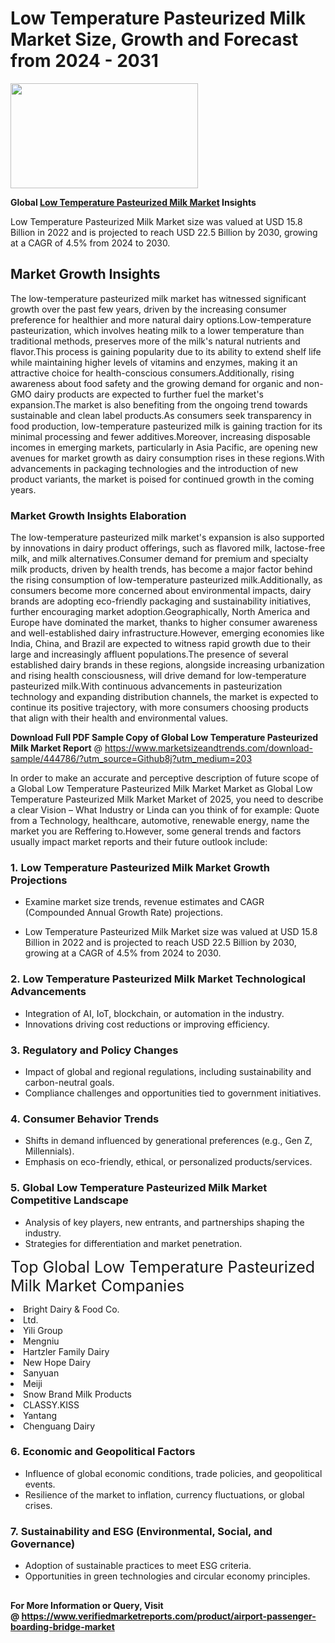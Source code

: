 <H1>Low Temperature Pasteurized Milk Market Size, Growth and Forecast from 2024 - 2031</H1><img class="aligncenter size-medium wp-image-584254" src="https://thirdeyenews.in/wp-content/uploads/2024/09/Global-Market-Research-300x168.jpeg" alt="" width="300" height="168" /><p><strong>Global&nbsp;<a href="https://www.marketsizeandtrends.com/download-sample/444786/?utm_source=Github8j?utm_medium=203">Low Temperature Pasteurized Milk Market</a> Insights</strong></p><p>Low Temperature Pasteurized Milk Market size was valued at USD 15.8 Billion in 2022 and is projected to reach USD 22.5 Billion by 2030, growing at a CAGR of 4.5% from 2024 to 2030.</p><p><h2>Market Growth Insights</h2> The low-temperature pasteurized milk market has witnessed significant growth over the past few years, driven by the increasing consumer preference for healthier and more natural dairy options.Low-temperature pasteurization, which involves heating milk to a lower temperature than traditional methods, preserves more of the milk's natural nutrients and flavor.This process is gaining popularity due to its ability to extend shelf life while maintaining higher levels of vitamins and enzymes, making it an attractive choice for health-conscious consumers.Additionally, rising awareness about food safety and the growing demand for organic and non-GMO dairy products are expected to further fuel the market's expansion.The market is also benefiting from the ongoing trend towards sustainable and clean label products.As consumers seek transparency in food production, low-temperature pasteurized milk is gaining traction for its minimal processing and fewer additives.Moreover, increasing disposable incomes in emerging markets, particularly in Asia Pacific, are opening new avenues for market growth as dairy consumption rises in these regions.With advancements in packaging technologies and the introduction of new product variants, the market is poised for continued growth in the coming years.<h3>Market Growth Insights Elaboration</h3> The low-temperature pasteurized milk market's expansion is also supported by innovations in dairy product offerings, such as flavored milk, lactose-free milk, and milk alternatives.Consumer demand for premium and specialty milk products, driven by health trends, has become a major factor behind the rising consumption of low-temperature pasteurized milk.Additionally, as consumers become more concerned about environmental impacts, dairy brands are adopting eco-friendly packaging and sustainability initiatives, further encouraging market adoption.Geographically, North America and Europe have dominated the market, thanks to higher consumer awareness and well-established dairy infrastructure.However, emerging economies like India, China, and Brazil are expected to witness rapid growth due to their large and increasingly affluent populations.The presence of several established dairy brands in these regions, alongside increasing urbanization and rising health consciousness, will drive demand for low-temperature pasteurized milk.With continuous advancements in pasteurization technology and expanding distribution channels, the market is expected to continue its positive trajectory, with more consumers choosing products that align with their health and environmental values.<p><span class=""><strong>Download Full PDF Sample Copy of Global Low Temperature Pasteurized Milk Market Report</strong> @ <a href="https://www.marketsizeandtrends.com/download-sample/444786/?utm_source=Github8j?utm_medium=203" target="_blank">https://www.marketsizeandtrends.com/download-sample/444786/?utm_source=Github8j?utm_medium=203</a></span></p><p>In order to make an accurate and perceptive description of future scope of a Global&nbsp;Low Temperature Pasteurized Milk Market Market as Global&nbsp;Low Temperature Pasteurized Milk Market Market of 2025, you need to describe a clear Vision &ndash; What Industry or Linda can you think of for example: Quote from a Technology, healthcare, automotive, renewable energy, name the market you are Reffering to.However, some general trends and factors usually impact market reports and their future outlook include:</p><h3>1.&nbsp;<strong>Low Temperature Pasteurized Milk Market Growth Projections</strong></h3><ul><li>Examine market size trends, revenue estimates and CAGR (Compounded Annual Growth Rate) projections.</li><li><p>Low Temperature Pasteurized Milk Market size was valued at USD 15.8 Billion in 2022 and is projected to reach USD 22.5 Billion by 2030, growing at a CAGR of 4.5% from 2024 to 2030.</p></li></ul><h3>2.&nbsp;<strong>Low Temperature Pasteurized Milk Market Technological Advancements</strong></h3><ul><li>Integration of AI, IoT, blockchain, or automation in the industry.</li><li>Innovations driving cost reductions or improving efficiency.</li></ul><h3>3.&nbsp;<strong>Regulatory and Policy Changes</strong></h3><ul><li>Impact of global and regional regulations, including sustainability and carbon-neutral goals.</li><li>Compliance challenges and opportunities tied to government initiatives.</li></ul><h3>4.&nbsp;<strong>Consumer Behavior Trends</strong></h3><ul><li>Shifts in demand influenced by generational preferences (e.g., Gen Z, Millennials).</li><li>Emphasis on eco-friendly, ethical, or personalized products/services.</li></ul><h3>5.&nbsp;<strong>Global Low Temperature Pasteurized Milk Market Competitive Landscape</strong></h3><ul><li>Analysis of key players, new entrants, and partnerships shaping the industry.</li><li>Strategies for differentiation and market penetration.</li></ul><p data-pm-slice="1 1 []"><span style="color: inherit; font-family: inherit; font-size: 25px;">Top Global Low Temperature Pasteurized Milk Market Companies</span></p><div class="" data-test-id=""><p><li>Bright Dairy & Food Co.</li><li> Ltd.</li><li> Yili Group</li><li> Mengniu</li><li> Hartzler Family Dairy</li><li> New Hope Dairy</li><li> Sanyuan</li><li> Meiji</li><li> Snow Brand Milk Products</li><li> CLASSY.KISS</li><li> Yantang</li><li> Chenguang Dairy</li></p></div><h3>6.&nbsp;<strong>Economic and Geopolitical Factors</strong></h3><ul><li>Influence of global economic conditions, trade policies, and geopolitical events.</li><li>Resilience of the market to inflation, currency fluctuations, or global crises.</li></ul><h3>7.&nbsp;<strong>Sustainability and ESG (Environmental, Social, and Governance)</strong></h3><ul><li>Adoption of sustainable practices to meet ESG criteria.</li><li>Opportunities in green technologies and circular economy principles.</li></ul><h2><strong style="font-size: 14px;">For More Information or Query, Visit @&nbsp;</strong><a style="background-color: #ffffff; font-size: 14px;" href="https://www.marketsizeandtrends.com/report/low-temperature-pasteurized-milk-market/" target="_blank">https://www.verifiedmarketreports.com/product/airport-passenger-boarding-bridge-market</a></h2>